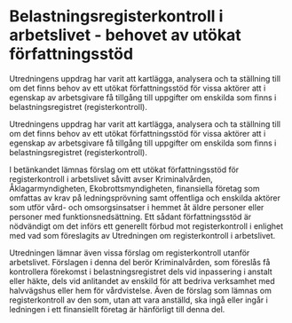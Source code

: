 # Belastningsregisterkontroll i arbetslivet - behovet av utökat författningsstöd

Utredningens uppdrag har varit att kartlägga, analysera och ta ställning till om det finns behov av ett utökat författningsstöd för vissa aktörer att i egenskap av arbetsgivare få tillgång till uppgifter om enskilda som finns i belastningsregistret (registerkontroll).

Utredningens uppdrag har varit att kartlägga, analysera och ta ställning till om det finns behov av ett utökat författningsstöd för vissa aktörer att i egenskap av arbetsgivare få tillgång till uppgifter om enskilda som finns i belastningsregistret (registerkontroll).

I betänkandet lämnas förslag om ett utökat författningsstöd för registerkontroll i arbetslivet såvitt avser Kriminalvården, Åklagarmyndigheten, Ekobrottsmyndigheten, finansiella företag som omfattas av krav på ledningsprövning samt offentliga och enskilda aktörer som utför vård- och omsorgsinsatser i hemmet åt äldre personer eller personer med funktionsnedsättning. Ett sådant författningsstöd är nödvändigt om det införs ett generellt förbud mot registerkontroll i enlighet med vad som föreslagits av Utredningen om registerkontroll i arbetslivet.

Utredningen lämnar även vissa förslag om registerkontroll utanför arbetslivet. Förslagen i denna del berör Kriminalvården, som föreslås få kontrollera förekomst i belastningsregistret dels vid inpassering i anstalt eller häkte, dels vid anlitandet av enskild för att bedriva verksamhet med halvvägshus eller hem för vårdvistelse. Även de förslag som lämnas om registerkontroll av den som, utan att vara anställd, ska ingå eller ingår i ledningen i ett finansiellt företag är hänförligt till denna del.
